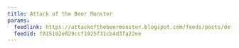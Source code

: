 ```yaml
---
title: Attack of the Beer Monster
params:
  feedlink: https://attackofthebeermonster.blogspot.com/feeds/posts/default
  feedid: f015102e029ccf1925f31cb4d3fa22ee
---
```

